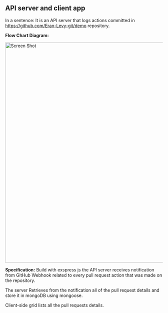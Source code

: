 ## API server and client app

In a sentence: It is an API server that logs actions committed in https://github.com/Eran-Levy-git/demo repository.

**Flow Chart Diagram:**

<img width="704" alt="Screen Shot" src="https://user-images.githubusercontent.com/74136274/144747064-dfcc4584-e630-4aa3-81e4-f8399b7e43b2.png">

**Specification:**
Build with exspress js the API server receives notification from GitHub Webhook related to every pull request action that was
made on the repository.

The server Retrieves from the notification all of the pull request details and store it in mongoDB using mongoose.

Client-side grid lists all the pull requests details.

